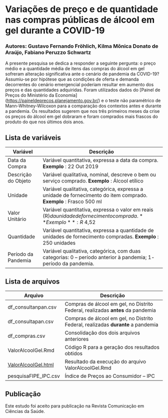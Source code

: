 # Variações de preço e de quantidade nas compras públicas de álcool em gel durante a COVID-19

### Autores: Gustavo Fernando Fröhlich, Kilma Mônica Donato de Araújo, Fabiano Peruzzo Schwartz

A presente pesquisa se dedica a responder a seguinte pergunta: o preço médio e a quantidade média de itens das compras do álcool em gel sofreram alteração significativa ante o cenário de pandemia da COVID-19? Assumiu-se por hipótese que as condições de oferta e demanda decorrentes do cenário emergencial poderiam resultar em aumento dos preços e das quantidades adquiridas. Foram utilizados dados do [Painel de Preços do Ministério da Economia] (https://paineldeprecos.planejamento.gov.br/) e o teste não paramétrico de Mann-Whitney-Wilcoxon para a comparação dos contextos antes e durante a pandemia. Os resultados sugerem que nos três primeiros meses da crise os preços do álcool em gel dobraram e foram comprados mais frascos do produto do que nos últimos dois anos.  

## Lista de variáveis

| **Variável** | **Descrição** |
| --- | --- |
| Data da Compra | Variável quantitativa, expressa a data da compra. **Exemplo** : 22 Out 2019 |
| Descrição do Objeto | Variável qualitativa, nominal, descreve o bem ou serviço comprado. **Exemplo** : Álcool etílico |
| Unidade | Variável qualitativa, categórica, expressa a unidade de fornecimento do item comprado. **Exemplo** : Frasco 500 ml |
| Valor Unitário | Variável quantitativa, expressa o valor em reais (R$) da unidade de fornecimento comprada. **Exemplo** : R$ 4,52 |
| Quantidade | Variável quantitativa, expressa a quantidade de unidades de fornecimento compradas. **Exemplo** : 250 unidades |
| Período da Pandemia | Variável qualitativa, categórica, com duas categorias: 0 – período anterior à pandemia; 1- período da pandemia. |

## Lista de arquivos

| **Arquivo** | **Descrição** |
| --- | --- |
| df_consultanpan.csv | Compras de álcool em gel, no Distrito Federal, realizadas **antes** da pandemia |
| df_consultapan.csv | Compras de álcool em gel, no Distrito Federal, realizadas **durante** a pandemia |
| df_compras.csv | Consolidação dos dois arquivos anteriores |
| ValorAlcoolGel.Rmd | Código R para a geração dos resultados obtidos |
| [ValorAlcoolGel.html](http://htmlpreview.github.com/?https://github.com/Cefor/alcoolgel/blob/master/ValorAlcoolGel.html) | Resultado da execução do arquivo ValorAlcoolGel.Rmd |
| pesquisaFIPE_IPC.csv | Índice de Preços ao Consumidor – IPC |

## Publicação 

Este estudo foi aceito para publicação na Revista Comunicação em Ciências da Saúde.

